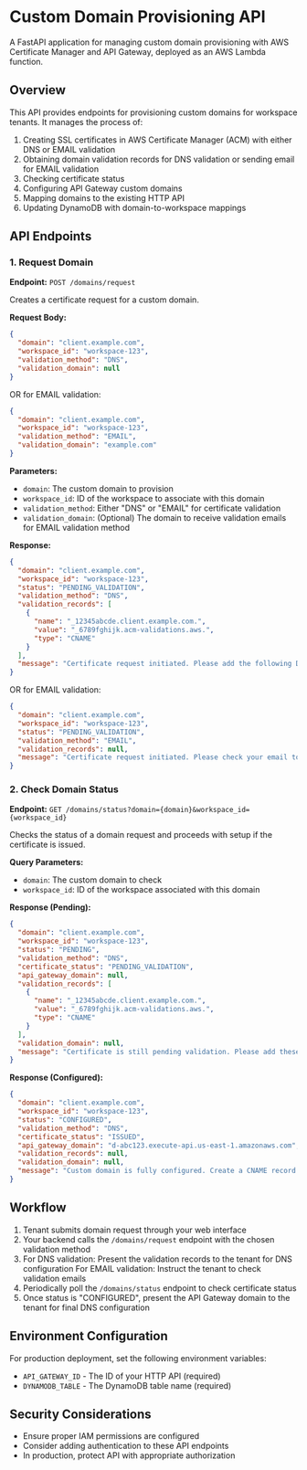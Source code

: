 # Custom Domain Provisioning API

A FastAPI application for managing custom domain provisioning with AWS Certificate Manager and API Gateway, deployed as an AWS Lambda function.

## Overview

This API provides endpoints for provisioning custom domains for workspace tenants. It manages the process of:

1. Creating SSL certificates in AWS Certificate Manager (ACM) with either DNS or EMAIL validation
2. Obtaining domain validation records for DNS validation or sending email for EMAIL validation
3. Checking certificate status
4. Configuring API Gateway custom domains
5. Mapping domains to the existing HTTP API
6. Updating DynamoDB with domain-to-workspace mappings

## API Endpoints

### 1. Request Domain

**Endpoint:** `POST /domains/request`

Creates a certificate request for a custom domain.

**Request Body:**
```json
{
  "domain": "client.example.com",
  "workspace_id": "workspace-123",
  "validation_method": "DNS",
  "validation_domain": null
}
```

OR for EMAIL validation:

```json
{
  "domain": "client.example.com",
  "workspace_id": "workspace-123",
  "validation_method": "EMAIL",
  "validation_domain": "example.com"
}
```

**Parameters:**
- `domain`: The custom domain to provision
- `workspace_id`: ID of the workspace to associate with this domain
- `validation_method`: Either "DNS" or "EMAIL" for certificate validation
- `validation_domain`: (Optional) The domain to receive validation emails for EMAIL validation method

**Response:**
```json
{
  "domain": "client.example.com",
  "workspace_id": "workspace-123",
  "status": "PENDING_VALIDATION",
  "validation_method": "DNS",
  "validation_records": [
    {
      "name": "_12345abcde.client.example.com.",
      "value": "_6789fghijk.acm-validations.aws.",
      "type": "CNAME"
    }
  ],
  "message": "Certificate request initiated. Please add the following DNS validation records to verify domain ownership."
}
```

OR for EMAIL validation:

```json
{
  "domain": "client.example.com",
  "workspace_id": "workspace-123",
  "status": "PENDING_VALIDATION",
  "validation_method": "EMAIL",
  "validation_records": null,
  "message": "Certificate request initiated. Please check your email to admin@example.com for domain validation instructions."
}
```

### 2. Check Domain Status

**Endpoint:** `GET /domains/status?domain={domain}&workspace_id={workspace_id}`

Checks the status of a domain request and proceeds with setup if the certificate is issued.

**Query Parameters:**
- `domain`: The custom domain to check
- `workspace_id`: ID of the workspace associated with this domain

**Response (Pending):**
```json
{
  "domain": "client.example.com",
  "workspace_id": "workspace-123",
  "status": "PENDING",
  "validation_method": "DNS",
  "certificate_status": "PENDING_VALIDATION",
  "api_gateway_domain": null,
  "validation_records": [
    {
      "name": "_12345abcde.client.example.com.",
      "value": "_6789fghijk.acm-validations.aws.",
      "type": "CNAME"
    }
  ],
  "validation_domain": null,
  "message": "Certificate is still pending validation. Please add these CNAME records to your DNS."
}
```

**Response (Configured):**
```json
{
  "domain": "client.example.com",
  "workspace_id": "workspace-123",
  "status": "CONFIGURED",
  "validation_method": "DNS",
  "certificate_status": "ISSUED",
  "api_gateway_domain": "d-abc123.execute-api.us-east-1.amazonaws.com",
  "validation_records": null,
  "validation_domain": null,
  "message": "Custom domain is fully configured. Create a CNAME record from your domain to the API Gateway domain."
}
```

## Workflow

1. Tenant submits domain request through your web interface
2. Your backend calls the `/domains/request` endpoint with the chosen validation method
3. For DNS validation: Present the validation records to the tenant for DNS configuration
   For EMAIL validation: Instruct the tenant to check validation emails
4. Periodically poll the `/domains/status` endpoint to check certificate status
5. Once status is "CONFIGURED", present the API Gateway domain to the tenant for final DNS configuration

## Environment Configuration

For production deployment, set the following environment variables:

- `API_GATEWAY_ID` - The ID of your HTTP API (required)
- `DYNAMODB_TABLE` - The DynamoDB table name (required)

## Security Considerations

- Ensure proper IAM permissions are configured
- Consider adding authentication to these API endpoints
- In production, protect API with appropriate authorization
